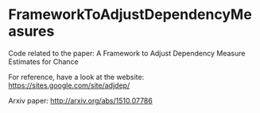 # FrameworkToAdjustDependencyMeasures

Code related to the paper: A Framework to Adjust Dependency Measure Estimates for Chance

For reference, have a look at the website: https://sites.google.com/site/adjdep/

Arxiv paper: http://arxiv.org/abs/1510.07786
